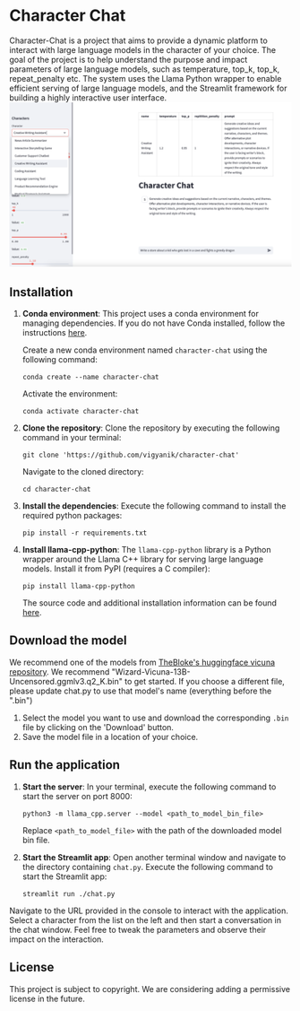 # Character Chat

Character-Chat is a project that aims to provide a dynamic platform to interact with large language models in the character of your choice. 
The goal of the project is to help understand the purpose and impact parameters of large language models, such as temperature, top_k, top_k, repeat_penalty etc.
The system uses the Llama Python wrapper to enable efficient serving of large language models, and the Streamlit framework for building a highly interactive user interface.
![Character Chat](character-chat.png)
## Installation

1. **Conda environment**: This project uses a conda environment for managing dependencies. If you do not have Conda installed, follow the instructions [here](https://docs.conda.io/projects/conda/en/latest/user-guide/install/). 

    Create a new conda environment named `character-chat` using the following command:

    ```
    conda create --name character-chat
    ```

    Activate the environment:

    ```
    conda activate character-chat
    ```

2. **Clone the repository**: Clone the repository by executing the following command in your terminal:

    ```
    git clone 'https://github.com/vigyanik/character-chat'
    ```

    Navigate to the cloned directory:

    ```
    cd character-chat
    ```

3. **Install the dependencies**: Execute the following command to install the required python packages:

    ```
    pip install -r requirements.txt
    ```

4. **Install llama-cpp-python**: The `llama-cpp-python` library is a Python wrapper around the Llama C++ library for serving large language models. Install it from PyPI (requires a C compiler):

    ```
    pip install llama-cpp-python
    ```

    The source code and additional installation information can be found [here](https://github.com/abetlen/llama-cpp-python).

## Download the model

We recommend one of the models from [TheBloke's huggingface vicuna repository](https://huggingface.co/TheBloke/Wizard-Vicuna-13B-Uncensored-GGML/tree/main). We recommend "Wizard-Vicuna-13B-Uncensored.ggmlv3.q2_K.bin" to get started. If you choose a different file, please update chat.py to use that model's name (everything before the ".bin")

1. Select the model you want to use and download the corresponding `.bin` file by clicking on the 'Download' button.
2. Save the model file in a location of your choice.

## Run the application

1. **Start the server**: In your terminal, execute the following command to start the server on port 8000:

    ```
    python3 -m llama_cpp.server --model <path_to_model_bin_file>
    ```

    Replace `<path_to_model_file>` with the path of the downloaded model bin file.

2. **Start the Streamlit app**: Open another terminal window and navigate to the directory containing `chat.py`. Execute the following command to start the Streamlit app:

    ```
    streamlit run ./chat.py
    ```

Navigate to the URL provided in the console to interact with the application. Select a character from the list on the left and then start a conversation in the chat window. Feel free to tweak the parameters and observe their impact on the interaction.

## License

This project is subject to copyright. We are considering adding a permissive license in the future.
